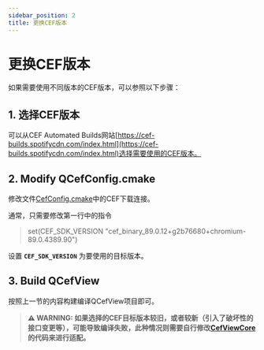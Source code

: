 ```yaml
---
sidebar_position: 2
title: 更换CEF版本
---
```


# 更换CEF版本

如果需要使用不同版本的CEF版本，可以参照以下步骤：

## 1. 选择CEF版本

可以从CEF Automated Builds网站[https://cef-builds.spotifycdn.com/index.html](https://cef-builds.spotifycdn.com/index.html)选择需要使用的CEF版本。

## 2. Modify QCefConfig.cmake

修改文件[CefConfig.cmake](https://github.com/CefView/CefViewCore/blob/3ba46626d9739bd6266356828400ca1de41c1f20/CefConfig.cmake)中的CEF下载连接。

通常，只需要修改第一行中的指令
> set(CEF_SDK_VERSION "cef_binary_89.0.12+g2b76680+chromium-89.0.4389.90")

设置 **`CEF_SDK_VERSION`** 为要使用的目标版本。

## 3. Build QCefView

按照上一节的内容构建编译QCefView项目即可。

> **⚠ WARNING: 如果选择的CEF目标版本较旧，或者较新（引入了破坏性的接口变更等），可能导致编译失败，此种情况则需要自行修改[CefViewCore](https://github.com/CefView/CefViewCore)的代码来进行适配。**